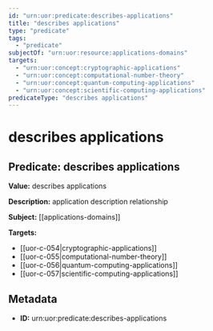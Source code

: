 ```yaml
---
id: "urn:uor:predicate:describes-applications"
title: "describes applications"
type: "predicate"
tags:
  - "predicate"
subjectOf: "urn:uor:resource:applications-domains"
targets:
  - "urn:uor:concept:cryptographic-applications"
  - "urn:uor:concept:computational-number-theory"
  - "urn:uor:concept:quantum-computing-applications"
  - "urn:uor:concept:scientific-computing-applications"
predicateType: "describes applications"
---
```


# describes applications

## Predicate: describes applications

**Value:** describes applications

**Description:** application description relationship

**Subject:** [[applications-domains]]

**Targets:**

- [[uor-c-054|cryptographic-applications]]
- [[uor-c-055|computational-number-theory]]
- [[uor-c-056|quantum-computing-applications]]
- [[uor-c-057|scientific-computing-applications]]

## Metadata

- **ID:** urn:uor:predicate:describes-applications
